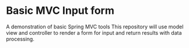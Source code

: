 # Basic MVC Input form
A demonstration of basic Spring MVC tools
This repository will use model view and controller to render a form for input and return results with data processing.
